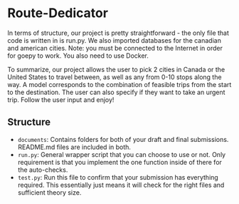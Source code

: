 # Route-Dedicator

In terms of structure, our project is pretty straightforward - the only file that code is written in is run.py. We also imported databases for the canadian and american cities. Note: you must be connected to the Internet in order for goepy to work. You also need to use Docker.

To summarize, our project allows the user to pick 2 cities in Canada or the United States to travel between, as well as any from 0-10 stops along the way. A model corresponds to the combination of feasible trips from the start to the destination. The user can also specify if they want to take an urgent trip. Follow the user input and enjoy!

## Structure

* `documents`: Contains folders for both of your draft and final submissions. README.md files are included in both.
* `run.py`: General wrapper script that you can choose to use or not. Only requirement is that you implement the one function inside of there for the auto-checks.
* `test.py`: Run this file to confirm that your submission has everything required. This essentially just means it will check for the right files and sufficient theory size.

